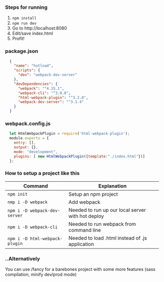 ### Steps for running ### 
  1. `npm install`
  2. `npm run dev` 
  3. Go to http://localhost:8080
  4. Edit/save index.html
  5. Profit!

### package.json ###
```json
  {
    "name": "hotload",
    "scripts": {
      "dev": "webpack-dev-server"
    },
    "devDependencies": {
      "webpack": "^4.15.1",
      "webpack-cli": "^3.0.8",
      "html-webpack-plugin": "^3.2.0",
      "webpack-dev-server": "^3.1.4"
    }
  }
```

### webpack.config.js ###
```javascript
  let HtmlWebpackPlugin = require('html-webpack-plugin');
  module.exports = {
    entry: [],
    output: {},
    mode: "development",
    plugins: [ new HtmlWebpackPlugin({template:"./index.html"})]
  };
```

### How to setup a project like this ###
Command                         | Explanation
------------------------------- | --------------------------------------------------
`npm init`                      | Setup an npm project
`nmp i -D webpack`              | Add webpack
`npm i -D webpack-dev-server`   | Needed to run up our local server with hot deploy
`npm i -D webpack-cli`          | Needed to run webpack from command line
`npm i -D html-webpack-plugin`  | Needed to load .html instead of .js application

### ..Alternatively ### 
You can use /fancy for a barebones project with some more features (sass compilation, minify dev/prod mode)